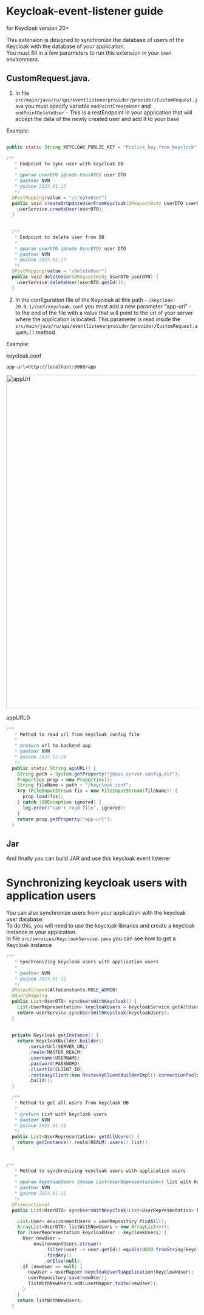 # Keycloak-event-listener guide 
for Keycloak version 20+

This extension is designed to synchronize the database of users of the Keycloak with the database of your application.  
You must fill in a few parameters to run this extension in your own environment.


## CustomRequest.java. 

1. In file `src/main/java/ru/spi/eventlistenerprovider/provider/CustomRequest.java` you must specify variable `endPointCreateUser` and `endPointDeleteUser` - This is a restEndpoint in your application that will accept the data of the newly created user and add it to your base

Example: 

```java

public static String KEYCLOAK_PUBLIC_KEY = "Publick_key_from_keyclock" 

/**
   * Endpoint to sync user with keycloak DB
   *
   * @param userDTO {@code UserDTO} user DTO
   * @author NVN
   * @since 2023.01.17
   */
  @PostMapping(value = "/createUser")
  public void createOrUpdateUserFromKeycloak(@RequestBody UserDTO userDTO) {
    userService.createUser(userDTO);
  }
  
  
  /**
   * Endpoint to delete user from DB
   *
   * @param userDTO {@code UserDTO} user DTO
   * @author NVN
   * @since 2023.01.17
   */
  @PostMapping(value = "/deleteUser")
  public void deleteUser(@RequestBody UserDTO userDTO) {
    userService.deleteUser(userDTO.getId());
  }
```



2. In the configuration file of the Keycloak at this path - `/keycloak-20.0.1/conf/keycloak.conf`  you must add a new parameter "app-url" - to the end of the file with a value that will point to the url of your server where the application is located. This parameter is read inside the `src/main/java/ru/spi/eventlistenerprovider/provider/CustomRequest.appURL()` method

Example: 

keycloak.conf 
```
app-url=http://localhost:8080/app
```

<img width="879" alt="appUrl" src="https://user-images.githubusercontent.com/35899629/211144157-7cd7f0dd-689f-4cca-83fd-7596289b1d22.png">

appURL()
```java
/**
   * Method to read url from keycloak config file
   *
   * @return url to backend app
   * @author NVN
   * @since 2022.12.29
   */
  public static String appURL() {
    String path = System.getProperty("jboss.server.config.dir");
    Properties prop = new Properties();
    String fileName = path + "/keycloak.conf";
    try (FileInputStream fis = new FileInputStream(fileName)) {
      prop.load(fis);
    } catch (IOException ignored) {
      log.error("can't read file", ignored);
    }
    return prop.getProperty("app-url");
  }
```

## Jar 

And finally you can build JAR and use this keycloak event listener

# Synchronizing keycloak users with application users  
You can also synchronize users from your application with the keycloak user database.  
To do this, you will need to use the keycloak libraries and create a keycloak instance in your application.  
In file `src/services/KeycloakService.java` you can see how to get a Keycloak instance

```java
/**
   * Synchronizing keycloak users with application users
   *
   * @author NVN
   * @since 2023.01.11
   */
  @RolesAllowed(AlfaConstants.ROLE_ADMIN)
  @QueryMapping
  public List<UserDTO> syncUsersWithKeycloak() {
    List<UserRepresentation> keycloakUsers = keycloakService.getAllUsers();
    return userService.syncUsersWithKeycloak(keycloakUsers);
  }
  
  
  private Keycloak getInstance() {
    return KeycloakBuilder.builder()
        .serverUrl(SERVER_URL)
        .realm(MASTER_REALM)
        .username(USERNAME)
        .password(PASSWORD)
        .clientId(CLIENT_ID)
        .resteasyClient(new ResteasyClientBuilderImpl().connectionPoolSize(10).build())
        .build();
  }

  /**
   * Method to get all users from keycloak DB
   *
   * @return List with keycloak users
   * @author NVN
   * @since 2023.01.11
   */
  public List<UserRepresentation> getAllUsers() {
    return getInstance().realm(REALM).users().list();
  }
  
  
/**
   * Method to synchronizing keycloak users with application users
   *
   * @param keycloakUsers {@code List<UserRepresentation>} list with Keycloak users
   * @author NVN
   * @since 2023.01.11
   */
  @Transactional
  public List<UserDTO> syncUsersWithKeycloak(List<UserRepresentation> keycloakUsers) {

    List<User> environmentUsers = userRepository.findAll();
    ArrayList<UserDTO> listWithNewUsers = new ArrayList<>();
    for (UserRepresentation keycloakUser : keycloakUsers) {
      User newUser =
          environmentUsers.stream()
              .filter(user -> user.getId().equals(UUID.fromString(keycloakUser.getId())))
              .findAny()
              .orElse(null);
      if (newUser == null) {
        newUser = userMapper.keycloakUserToApplication(keycloakUser);
        userRepository.save(newUser);
        listWithNewUsers.add(userMapper.toDto(newUser));
      }
    }
    return listWithNewUsers;
  }  
  
  
  
```


